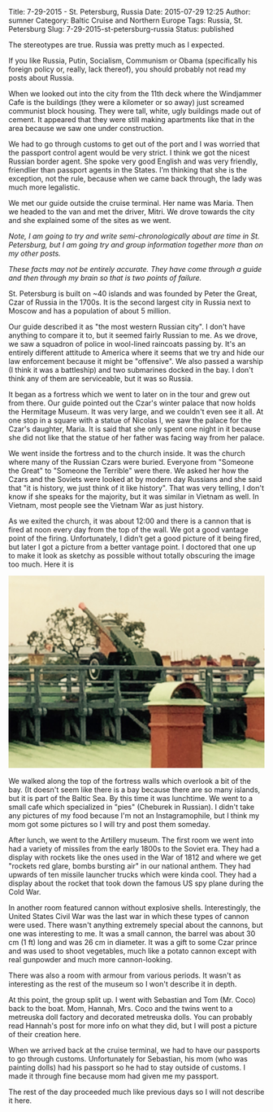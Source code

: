 Title: 7-29-2015 - St. Petersburg, Russia
Date: 2015-07-29 12:25
Author: sumner
Category: Baltic Cruise and Northern Europe
Tags: Russia, St. Petersburg
Slug: 7-29-2015-st-petersburg-russia
Status: published

The stereotypes are true. Russia was pretty much as I expected.

If you like Russia, Putin, Socialism, Communism or Obama (specifically his
foreign policy or, really, lack thereof), you should probably not read my posts
about Russia.

When we looked out into the city from the 11th deck where the Windjammer Cafe is
the buildings (they were a kilometer or so away) just screamed communist block
housing. They were tall, white, ugly buildings made out of cement. It appeared
that they were still making apartments like that in the area because we saw one
under construction.

We had to go through customs to get out of the port and I was worried that the
passport control agent would be very strict. I think we got the nicest Russian
border agent. She spoke very good English and was very friendly, friendlier than
passport agents in the States. I’m thinking that she is the exception, not the
rule, because when we came back through, the lady was much more legalistic.

We met our guide outside the cruise terminal. Her name was Maria. Then we headed
to the van and met the driver, Mitri. We drove towards the city and she
explained some of the sites as we went.

*Note, I am going to try and write semi-chronologically about are time in St.
Petersburg, but I am going try and group information together more than on my
other posts.*

*These facts may not be entirely accurate. They have come through a guide and
then through my brain so that is two points of failure.*

St. Petersburg is built on \~40 islands and was founded by Peter the Great, Czar
of Russia in the 1700s. It is the second largest city in Russia next to Moscow
and has a population of about 5 million.

Our guide described it as "the most western Russian city". I don't have anything
to compare it to, but it seemed fairly Russian to me. As we drove, we saw a
squadron of police in wool-lined raincoats passing by.  It's an entirely
different attitude to America where it seems that we try and hide our law
enforcement because it might be "offensive". We also passed a warship (I think
it was a battleship) and two submarines docked in the bay. I don't think any of
them are serviceable, but it was so Russia.

It began as a fortress which we went to later on in the tour and grew out from
there. Our guide pointed out the Czar's winter palace that now holds the
Hermitage Museum. It was very large, and we couldn't even see it all. At one
stop in a square with a statue of Nicolas I, we saw the palace for the Czar's
daughter, Maria. It is said that she only spent one night in it because she did
not like that the statue of her father was facing way from her palace.

We went inside the fortress and to the church inside. It was the church where
many of the Russian Czars were buried. Everyone from "Someone the Great" to
"Someone the Terrible" were there. We asked her how the Czars and the Soviets
were looked at by modern day Russians and she said that "it is history, we just
think of it like history". That was very telling, I don't know if she speaks for
the majority, but it was similar in Vietnam as well. In Vietnam, most people see
the Vietnam War as just history.

As we exited the church, it was about 12:00 and there is a cannon that is fired
at noon every day from the top of the wall. We got a good vantage point of the
firing. Unfortunately, I didn’t get a good picture of it being fired, but later
I got a picture from a better vantage point. I doctored that one up to make it
look as sketchy as possible without totally obscuring the image too much. Here
it is

[![](images/baltic-cruise/st-petersburg1.jpg)](images/baltic-cruise/st-petersburg1.jpg)

We walked along the top of the fortress walls which overlook a bit of the bay.
(It doesn't seem like there is a bay because there are so many islands, but it
is part of the Baltic Sea. By this time it was lunchtime. We went to a small
cafe which specialized in "pies" (Cheburek in Russian). I didn't take any
pictures of my food because I'm not an Instagramophile, but I think my mom got
some pictures so I will try and post them someday.

After lunch, we went to the Artillery museum. The first room we went into had a
variety of missiles from the early 1800s to the Soviet era.  They had a display
with rockets like the ones used in the War of 1812 and where we get "rockets red
glare, bombs bursting air" in our national anthem. They had upwards of ten
missile launcher trucks which were kinda cool. They had a display about the
rocket that took down the famous US spy plane during the Cold War.

In another room featured cannon without explosive shells. Interestingly, the
United States Civil War was the last war in which these types of cannon were
used. There wasn't anything extremely special about the cannons, but one was
interesting to me. It was a small cannon, the barrel was about 30 cm (1 ft) long
and was 26 cm in diameter. It was a gift to some Czar prince and was used to
shoot vegetables, much like a potato cannon except with real gunpowder and much
more cannon-looking.

There was also a room with armour from various periods. It wasn't as interesting
as the rest of the museum so I won't describe it in depth.

At this point, the group split up. I went with Sebastian and Tom (Mr.  Coco)
back to the boat. Mom, Hannah, Mrs. Coco and the twins went to a metreuska doll
factory and decorated metreuska dolls. You can probably read Hannah's post for
more info on what they did, but I will post a picture of their creation here.

When we arrived back at the cruise terminal, we had to have our passports to go
through customs. Unfortunately for Sebastian, his mom (who was painting dolls)
had his passport so he had to stay outside of customs. I made it through fine
because mom had given me my passport.

The rest of the day proceeded much like previous days so I will not describe it
here.

